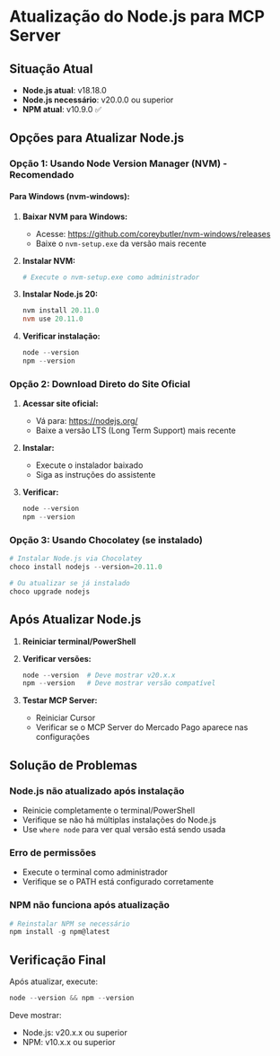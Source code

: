 # Atualização do Node.js para MCP Server

## Situação Atual
- **Node.js atual**: v18.18.0
- **Node.js necessário**: v20.0.0 ou superior
- **NPM atual**: v10.9.0 ✅

## Opções para Atualizar Node.js

### Opção 1: Usando Node Version Manager (NVM) - Recomendado

#### Para Windows (nvm-windows):

1. **Baixar NVM para Windows:**
   - Acesse: https://github.com/coreybutler/nvm-windows/releases
   - Baixe o `nvm-setup.exe` da versão mais recente

2. **Instalar NVM:**
   ```powershell
   # Execute o nvm-setup.exe como administrador
   ```

3. **Instalar Node.js 20:**
   ```powershell
   nvm install 20.11.0
   nvm use 20.11.0
   ```

4. **Verificar instalação:**
   ```powershell
   node --version
   npm --version
   ```

### Opção 2: Download Direto do Site Oficial

1. **Acessar site oficial:**
   - Vá para: https://nodejs.org/
   - Baixe a versão LTS (Long Term Support) mais recente

2. **Instalar:**
   - Execute o instalador baixado
   - Siga as instruções do assistente

3. **Verificar:**
   ```powershell
   node --version
   npm --version
   ```

### Opção 3: Usando Chocolatey (se instalado)

```powershell
# Instalar Node.js via Chocolatey
choco install nodejs --version=20.11.0

# Ou atualizar se já instalado
choco upgrade nodejs
```

## Após Atualizar Node.js

1. **Reiniciar terminal/PowerShell**
2. **Verificar versões:**
   ```powershell
   node --version  # Deve mostrar v20.x.x
   npm --version   # Deve mostrar versão compatível
   ```

3. **Testar MCP Server:**
   - Reiniciar Cursor
   - Verificar se o MCP Server do Mercado Pago aparece nas configurações

## Solução de Problemas

### Node.js não atualizado após instalação
- Reinicie completamente o terminal/PowerShell
- Verifique se não há múltiplas instalações do Node.js
- Use `where node` para ver qual versão está sendo usada

### Erro de permissões
- Execute o terminal como administrador
- Verifique se o PATH está configurado corretamente

### NPM não funciona após atualização
```powershell
# Reinstalar NPM se necessário
npm install -g npm@latest
```

## Verificação Final

Após atualizar, execute:
```powershell
node --version && npm --version
```

Deve mostrar:
- Node.js: v20.x.x ou superior
- NPM: v10.x.x ou superior 